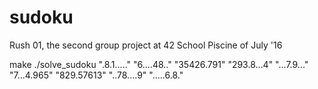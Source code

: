 # sudoku
Rush 01, the second group project at 42 School Piscine of July '16

make
./solve_sudoku ".8.1....." "6....48.." "35426.791" "293.8...4" "...7.9..." "7...4.965" "829.57613" "..78....9" ".....6.8."
